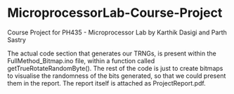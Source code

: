 # MicroprocessorLab-Course-Project
Course Project for PH435 - Microprocessor Lab by Karthik Dasigi and Parth Sastry

The actual code section that generates our TRNGs, is present within the FullMethod_Bitmap.ino file, within a function called getTrueRotateRandomByte().
The rest of the code is just to create bitmaps to visualise the randomness of the bits generated, so that we could present them in the report. The report itself is attached as  ProjectReport.pdf.
